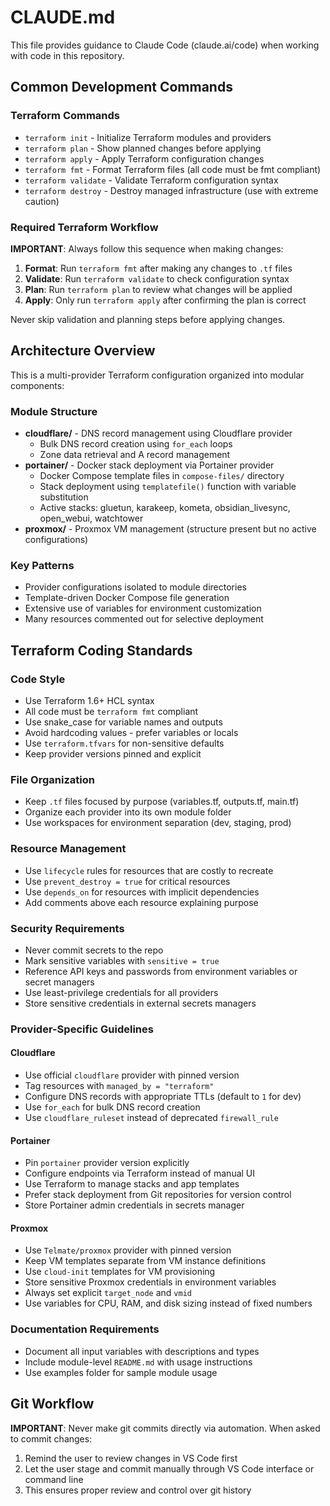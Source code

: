 # CLAUDE.md

This file provides guidance to Claude Code (claude.ai/code) when working with code in this repository.

## Common Development Commands

### Terraform Commands
- `terraform init` - Initialize Terraform modules and providers
- `terraform plan` - Show planned changes before applying
- `terraform apply` - Apply Terraform configuration changes
- `terraform fmt` - Format Terraform files (all code must be fmt compliant)
- `terraform validate` - Validate Terraform configuration syntax
- `terraform destroy` - Destroy managed infrastructure (use with extreme caution)

### Required Terraform Workflow
**IMPORTANT**: Always follow this sequence when making changes:

1. **Format**: Run `terraform fmt` after making any changes to `.tf` files
2. **Validate**: Run `terraform validate` to check configuration syntax  
3. **Plan**: Run `terraform plan` to review what changes will be applied
4. **Apply**: Only run `terraform apply` after confirming the plan is correct

Never skip validation and planning steps before applying changes.


## Architecture Overview

This is a multi-provider Terraform configuration organized into modular components:

### Module Structure
- **cloudflare/** - DNS record management using Cloudflare provider
  - Bulk DNS record creation using `for_each` loops
  - Zone data retrieval and A record management
- **portainer/** - Docker stack deployment via Portainer provider  
  - Docker Compose template files in `compose-files/` directory
  - Stack deployment using `templatefile()` function with variable substitution
  - Active stacks: gluetun, karakeep, kometa, obsidian_livesync, open_webui, watchtower
- **proxmox/** - Proxmox VM management (structure present but no active configurations)

### Key Patterns
- Provider configurations isolated to module directories
- Template-driven Docker Compose file generation
- Extensive use of variables for environment customization
- Many resources commented out for selective deployment

## Terraform Coding Standards

### Code Style
- Use Terraform 1.6+ HCL syntax
- All code must be `terraform fmt` compliant
- Use snake_case for variable names and outputs
- Avoid hardcoding values - prefer variables or locals
- Use `terraform.tfvars` for non-sensitive defaults
- Keep provider versions pinned and explicit

### File Organization
- Keep `.tf` files focused by purpose (variables.tf, outputs.tf, main.tf)
- Organize each provider into its own module folder
- Use workspaces for environment separation (dev, staging, prod)

### Resource Management
- Use `lifecycle` rules for resources that are costly to recreate
- Use `prevent_destroy = true` for critical resources
- Use `depends_on` for resources with implicit dependencies
- Add comments above each resource explaining purpose

### Security Requirements
- Never commit secrets to the repo
- Mark sensitive variables with `sensitive = true`
- Reference API keys and passwords from environment variables or secret managers
- Use least-privilege credentials for all providers
- Store sensitive credentials in external secrets managers

### Provider-Specific Guidelines

#### Cloudflare
- Use official `cloudflare` provider with pinned version
- Tag resources with `managed_by = "terraform"`
- Configure DNS records with appropriate TTLs (default to `1` for dev)
- Use `for_each` for bulk DNS record creation
- Use `cloudflare_ruleset` instead of deprecated `firewall_rule`

#### Portainer  
- Pin `portainer` provider version explicitly
- Configure endpoints via Terraform instead of manual UI
- Use Terraform to manage stacks and app templates
- Prefer stack deployment from Git repositories for version control
- Store Portainer admin credentials in secrets manager

#### Proxmox
- Use `Telmate/proxmox` provider with pinned version
- Keep VM templates separate from VM instance definitions  
- Use `cloud-init` templates for VM provisioning
- Store sensitive Proxmox credentials in environment variables
- Always set explicit `target_node` and `vmid`
- Use variables for CPU, RAM, and disk sizing instead of fixed numbers

### Documentation Requirements
- Document all input variables with descriptions and types
- Include module-level `README.md` with usage instructions
- Use examples folder for sample module usage

## Git Workflow

**IMPORTANT**: Never make git commits directly via automation. When asked to commit changes:
1. Remind the user to review changes in VS Code first
2. Let the user stage and commit manually through VS Code interface or command line
3. This ensures proper review and control over git history